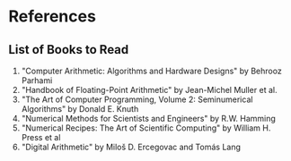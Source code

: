 # References

## List of Books to Read

1. "Computer Arithmetic: Algorithms and Hardware Designs" by Behrooz Parhami
2. "Handbook of Floating-Point Arithmetic" by Jean-Michel Muller et al.
3. "The Art of Computer Programming, Volume 2: Seminumerical Algorithms" by Donald E. Knuth
4. "Numerical Methods for Scientists and Engineers" by R.W. Hamming
5. "Numerical Recipes: The Art of Scientific Computing" by William H. Press et al
6. "Digital Arithmetic" by Miloš D. Ercegovac and Tomás Lang

